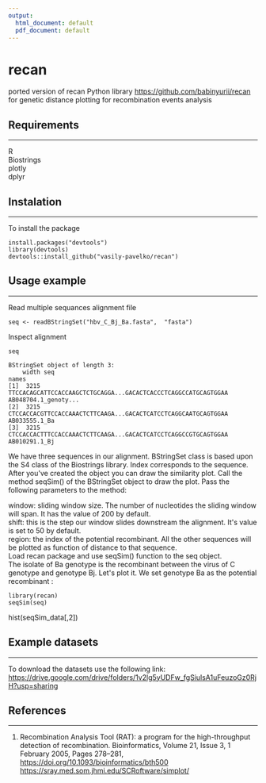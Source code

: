 ```yaml
---
output:
  html_document: default
  pdf_document: default
---
```

# recan
ported version of recan Python library https://github.com/babinyurii/recan for genetic distance plotting for recombination events analysis
## Requirements
***
R  
Biostrings  
plotly  
dplyr  


## Instalation
***
To install the package
```
install.packages("devtools")
library(devtools)
devtools::install_github("vasily-pavelko/recan")
```

## Usage example
***
Read multiple sequances alignment file
```
seq <- readBStringSet("hbv_C_Bj_Ba.fasta",  "fasta")
```
Inspect alignment   
```
seq
```

```{r}
BStringSet object of length 3:
    width seq                                                            names               
[1]  3215 TTCCACAGCATTCCACCAAGCTCTGCAGGA...GACACTCACCCTCAGGCCATGCAGTGGAA AB048704.1_genoty...
[2]  3215 CTCCACCACGTTCCACCAAACTCTTCAAGA...GACACTCATCCTCAGGCAATGCAGTGGAA AB033555.1_Ba
[3]  3215 CTCCACCACTTTCCACCAAACTCTTCAAGA...GACACTCATCCTCAGGCCGTGCAGTGGAA AB010291.1_Bj
```
We have three sequences in our alignment. BStringSet class is based upon the S4 class of the Biostrings library. Index corresponds to the sequence. 
After you've created the object you can draw the similarity plot. Call the method seqSim() of the BStringSet object to draw the plot. Pass the following parameters to the method:

window: sliding window size. The number of nucleotides the sliding window will span. It has the value of 200 by default.  
shift: this is the step our window slides downstream the alignment. It's value is set to 50 by default.  
region: the index of the potential recombinant. All the other sequences will be plotted as function of distance to that sequence.  
Load recan package and use seqSim() function to the seq object.  
The isolate of Ba genotype is the recombinant between the virus of C genotype and genotype Bj. Let's plot it. We set genotype Ba as the potential recombinant :
```
library(recan)
seqSim(seq)

```
hist(seqSim_data[,2])

## Example datasets
***
To download the datasets use the following link: https://drive.google.com/drive/folders/1v2lg5yUDFw_fgSiulsA1uFeuzoGz0RjH?usp=sharing

## References
***
1. Recombination Analysis Tool (RAT): a program for the high-throughput detection of recombination. Bioinformatics, Volume 21, Issue 3, 1 February 2005, Pages 278–281, https://doi.org/10.1093/bioinformatics/bth500
https://sray.med.som.jhmi.edu/SCRoftware/simplot/

